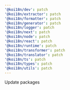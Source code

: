 ```yaml
---
'@koi18n/dev': patch
'@koi18n/extractor': patch
'@koi18n/formatter': patch
'@koi18n/generator': patch
'@koi18n/logger': patch
'@koi18n/next': patch
'@koi18n/node': patch
'@koi18n/react': patch
'@koi18n/runtime': patch
'@koi18n/transformer': patch
'@koi18n/translator': patch
'@koi18n/ts': patch
'@koi18n/types': patch
'@koi18n/utils': patch
---
```


Update packages
